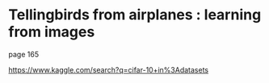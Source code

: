# Tellingbirds from airplanes : learning from images

page 165

https://www.kaggle.com/search?q=cifar-10+in%3Adatasets